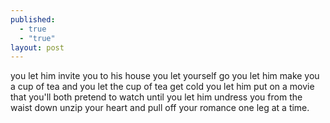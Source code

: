 ```yaml
---
published: 
  - true
  - "true"
layout: post
---
```


you let him invite you to his house
you let yourself go
you let him make you a cup of tea
and you let the cup of tea get cold
you let him put on a movie
that you'll both pretend to watch
until you let him undress you
from the waist down
unzip your heart
and pull off your romance
one leg
at a time.
